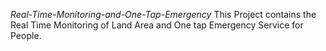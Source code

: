 *Real-Time-Monitoring-and-One-Tap-Emergency*
This Project contains the Real Time Monitoring of Land Area and One tap Emergency Service for People.

